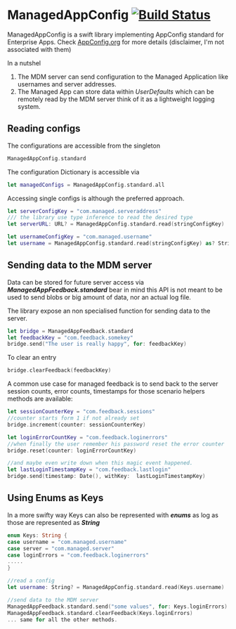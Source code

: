 # ManagedAppConfig [![Build Status](https://travis-ci.org/strfn/ManagedAppConfig.svg?branch=develop)](https://travis-ci.org/strfn/ManagedAppConfig)

ManagedAppConfig is a swift library implementing AppConfig standard for Enterprise Apps.
Check [AppConfig.org](https://www.appconfig.org/ios/) for more details (disclaimer, I'm not associated with them)

In a nutshel

1. The MDM server can send configuration to the Managed Application like usernames and server addresses.
2. The Managed App can store data within *UserDefaults* which can be remotely read by the MDM server think of it as a lightweight logging system.


Reading configs
-------------

The configurations are accessible from the singleton
```swift
ManagedAppConfig.standard
```

The configuration Dictionary is accessible via
```swift
let managedConfigs = ManagedAppConfig.standard.all
```

Accessing single configs is although the preferred approach.
```swift
let serverConfigKey = "com.managed.serveraddress"
/// the library use type inference to read the desired type
let serverURL: URL? = ManagedAppConfig.standard.read(stringConfigKey)

let usernameConfigKey = "com.managed.username"
let username = ManagedAppConfig.standard.read(stringConfigKey) as? String
```

Sending data to the MDM server
-------------

Data can be stored for future server access via ***ManagedAppFeedback.standard*** bear in mind this API is not meant to be used to send blobs or big amount of data, nor an actual log file.

The library expose an non specialised function for sending data to the server.
```swift
let bridge = ManagedAppFeedback.standard
let feedbackKey = "com.feedback.somekey"
bridge.send("The user is really happy", for: feedbackKey)
```

To clear an entry
```swift
bridge.clearFeedback(feedbackKey)
```

A common use case for managed feedback is to send back to the server session counts, error counts, timestamps for those scenario helpers methods are available:
```swift
let sessionCounterKey = "com.feedback.sessions"
//counter starts form 1 if not already set
bridge.increment(counter: sessionCounterKey)

let loginErrorCountKey = "com.feedback.loginerrors"
//when finally the user remember his password reset the error counter
bridge.reset(counter: loginErrorCountKey)

//and maybe even write down when this magic event happened.
let lastLoginTimestampKey = "com.feedback.lastlogin"
bridge.send(timestamp: Date(), withKey:  lastLoginTimestampKey)
```


Using Enums as Keys
-----------

In a more swifty way Keys can also be represented with ***enums*** as log as those are represented as ***String***

```swift
enum Keys: String {
case username = "com.managed.username"
case server = "com.managed.server"
case loginErrors = "com.feedback.loginerrors"
.....
}

//read a config
let username: String? = ManagedAppConfig.standard.read(Keys.username)

//send data to the MDM server
ManagedAppFeedback.standard.send("some values", for: Keys.loginErrors)
ManagedAppFeedback.standard.clearFeedback(Keys.loginErrors)
... same for all the other methods.
```


